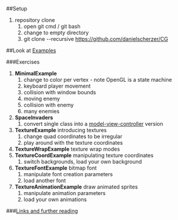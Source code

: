 ##Setup
1. repository clone
    1. open git cmd / git bash
    1. change to empty directory
    1. git clone --recursive https://github.com/danielscherzer/CG

##Look at [Examples](https://github.com/danielscherzer/CG/Examples)

###Exercises
1. **MinimalExample**
    1. change to color per vertex - note OpenGL is a state machine
    1. keyboard player movement
    1. collision with window bounds
    1. moving enemy
    1. collision with enemy
    1. many enemies
1. **SpaceInvaders**
    1. convert single class into a [model-view-controller](https://en.wikipedia.org/wiki/Model%E2%80%93view%E2%80%93controller) version 
1. **TextureExample** introducing textures
    1. change quad coordinates to be irregular
    1. play around with the texture coordinates
1. **TextureWrapExample** texture wrap modes
1. **TextureCoordExample** manipulating texture coordinates
    1. switch backgrounds, load your own background
1. **TextureFontExample** bitmap font
    1. manipulate font creation parameters
    1. load another font
1. **TextureAnimationExample** draw animated sprites
    1. manipulate animation parameters
    1. load your own animations

###[Links and further reading](https://github.com/danielscherzer/Framework/blob/master/readme.md)